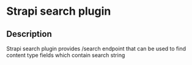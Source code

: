 # Strapi search plugin

## Description

Strapi search plugin provides /search endpoint that can be used to find content type fields which contain search string
